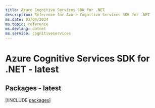 ```yaml
---
title: Azure Cognitive Services SDK for .NET
description: Reference for Azure Cognitive Services SDK for .NET
ms.date: 03/04/2024
ms.topic: reference
ms.devlang: dotnet
ms.service: cognitiveservices
---
```

# Azure Cognitive Services SDK for .NET - latest
## Packages - latest
[!INCLUDE [packages](cognitive-services-index.md)]